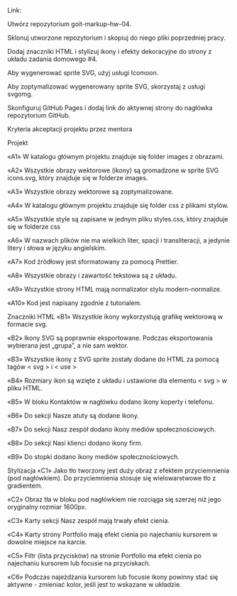 Link: 

Utwórz repozytorium goit-markup-hw-04.

Sklonuj utworzone repozytorium i skopiuj do niego pliki poprzedniej pracy.

Dodaj znaczniki HTML i stylizuj ikony i efekty dekoracyjne do strony z układu zadania domowego #4.

Aby wygenerować sprite SVG, użyj usługi Icomoon.

Aby zoptymalizować wygenerowany sprite SVG, skorzystaj z usługi svgomg.

Skonfiguruj GitHub Pages i dodaj link do aktywnej strony do nagłówka repozytorium GitHub.

Kryteria akceptacji projektu przez mentora

Projekt

«A1» W katalogu głównym projektu znajduje się folder images z obrazami.

«A2» Wszystkie obrazy wektorowe (ikony) są gromadzone w sprite SVG icons.svg, który znajduje się w folderze images.

«A3» Wszystkie obrazy wektorowe są zoptymalizowane.

«A4» W katalogu głównym projektu znajduje się folder css z plikami stylów.

«A5» Wszystkie style są zapisane w jednym pliku styles.css, który znajduje się w folderze css

«A6» W nazwach plików nie ma wielkich liter, spacji i transliteracji, a jedynie litery i słowa w języku angielskim.

«A7» Kod źródłowy jest sformatowany za pomocą Prettier.

«A8» Wszystkie obrazy i zawartość tekstowa są z układu.

«A9» Wszystkie strony HTML mają normalizator stylu modern-normalize.

«A10» Kod jest napisany zgodnie z tutorialem.

Znaczniki HTML
«B1» Wszystkie ikony wykorzystują grafikę wektorową w formacie svg.

«B2» Ikony SVG są poprawnie eksportowane. Podczas eksportowania wybierana jest „grupa”, a nie sam wektor.

«B3» Wszystkie ikony z SVG sprite zostały dodane do HTML za pomocą tagów < svg > i < use >

«B4» Rozmiary ikon są wzięte z układu i ustawione dla elementu < svg > w pliku HTML.

«B5» W bloku Kontaktów w nagłówku dodano ikony koperty i telefonu.

«B6» Do sekcji Nasze atuty są dodane ikony.

«B7» Do sekcji Nasz zespół dodano ikony mediów społecznościowych.

«B8» Do sekcji Nasi klienci dodano ikony firm.

«B9» Do stopki dodano ikony mediów społecznościowych.

Stylizacja
«C1» Jako tło tworzony jest duży obraz z efektem przyciemnienia (pod nagłówkiem). Do przyciemnienia stosuje się wielowarstwowe tło z gradientem.

«C2» Obraz tła w bloku pod nagłówkiem nie rozciąga się szerzej niż jego oryginalny rozmiar 1600рх.

«C3» Karty sekcji Nasz zespół mają trwały efekt cienia.

«C4» Karty strony Portfolio mają efekt cienia po najechaniu kursorem w dowolne miejsce na karcie.

«C5» Filtr (lista przycisków) na stronie Portfolio ma efekt cienia po najechaniu kursorem lub focusie na przyciskach.

«C6» Podczas najeżdżania kursorem lub focusie ikony powinny stać się aktywne - zmieniać kolor, jeśli jest to wskazane w układzie.